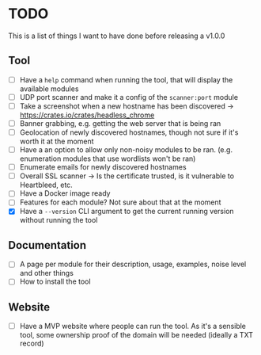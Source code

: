 # TODO

This is a list of things I want to have done before releasing a v1.0.0

## Tool
- [ ] Have a `help` command when running the tool, that will display the available modules
- [ ] UDP port scanner and make it a config of the `scanner:port` module
- [ ] Take a screenshot when a new hostname has been discovered -> https://crates.io/crates/headless_chrome
- [ ] Banner grabbing, e.g. getting the web server that is being ran
- [ ] Geolocation of newly discovered hostnames, though not sure if it's worth it at the moment
- [ ] Have a an option to allow only non-noisy modules to be ran. (e.g. enumeration modules that use wordlists won't be ran)
- [ ] Enumerate emails for newly discovered hostnames
- [ ] Overall SSL scanner -> Is the certificate trusted, is it vulnerable to Heartbleed, etc.
- [ ] Have a Docker image ready
- [ ] Features for each module? Not sure about that at the moment
- [X] Have a `--version` CLI argument to get the current running version without running the tool

## Documentation
- [ ] A page per module for their description, usage, examples, noise level and other things
- [ ] How to install the tool

## Website
- [ ] Have a MVP website where people can run the tool. As it's a sensible tool, some ownership proof of the domain will be needed (ideally a TXT record)
